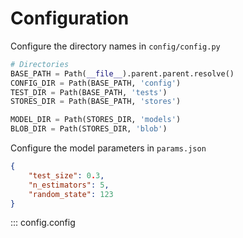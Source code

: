 # Configuration

Configure the directory names in `config/config.py`

```python
# Directories
BASE_PATH = Path(__file__).parent.parent.resolve()
CONFIG_DIR = Path(BASE_PATH, 'config')
TEST_DIR = Path(BASE_PATH, 'tests')
STORES_DIR = Path(BASE_PATH, 'stores')

MODEL_DIR = Path(STORES_DIR, 'models')
BLOB_DIR = Path(STORES_DIR, 'blob')
```

Configure the model parameters in `params.json`

```json
{
    "test_size": 0.3,
    "n_estimators": 5,
    "random_state": 123
}
```

::: config.config